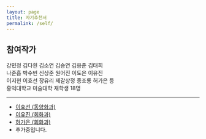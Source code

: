 ```yaml
---
layout: page
title: 자기추천서
permalink: /self/
---
```



## 참여작가
강민정 김다흰 김소연 김승연 김응준 김태희  
나준흠 박수빈 신상준 원어진 이도은 이유진  
이지현 이효선 장유리 제갈상정 종조룡 허가은 등  
홍익대학교 미술대학 재학생 18명  

--------------------------------------

- [이효선 (동양화과)](/leeh)  
- [이유진 (회화과)](/leey)  
- [허가은 (회화과)](/heo)  
- 추가중입니다.  
